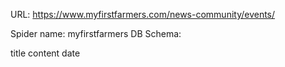 URL: https://www.myfirstfarmers.com/news-community/events/

Spider name: myfirstfarmers
DB Schema:

title
content
date